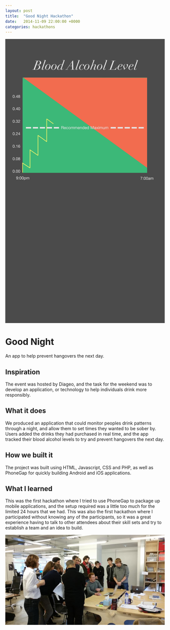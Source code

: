 ```yaml
---
layout: post
title:  "Good Night Hackathon"
date:   2014-11-09 22:00:00 +0000
categories: hackathons
---
```


<img class="screenshot" src="/assets/2014-11-09-good-night/screenshot.png" />

<h1>Good Night</h1>

An app to help prevent hangovers the next day.

## Inspiration
The event was hosted by Diageo, and the task for the weekend was to develop an application, or technology to help individuals drink more responsibly. 

## What it does
We produced an application that could monitor peoples drink patterns through a night, and allow them to set times they wanted to be sober by. Users added the drinks they had purchased in real time, and the app tracked their blood alcohol levels to try and prevent hangovers the next day.

## How we built it
The project was built using HTML, Javascript, CSS and PHP, as well as PhoneGap for quickly building Android and iOS applications.

## What I learned
This was the first hackathon where I tried to use PhoneGap to package up mobile applications, and the setup required was a little too much for the limited 24 hours that we had. This was also the first hackathon where I participated without knowing any of the participants, so it was a great experience having to talk to other attendees about their skill sets and try to establish a team and an idea to build.


<div class="photo-gallery">
	<img class="gallery-image" src="/assets/2014-11-09-good-night/1.jpg" />
</div>